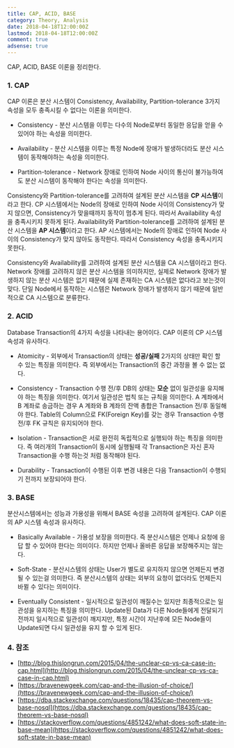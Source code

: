 ```yaml
---
title: CAP, ACID, BASE
category: Theory, Analysis
date: 2018-04-18T12:00:00Z
lastmod: 2018-04-18T12:00:00Z
comment: true
adsense: true
---
```


CAP, ACID, BASE 이론을 정리한다.

### 1. CAP

CAP 이론은 분산 시스템이 Consistency, Availability, Partition-tolerance 3가지 속성을 모두 충족시킬 수 없다는 이론을 의미한다.

* Consistency - 분산 시스템을 이루는 다수의 Node로부터 동일한 응답을 얻을 수 있어야 하는 속성을 의미한다.

* Availability - 분산 시스템을 이루는 특정 Node에 장애가 발생하더라도 분산 시스템이 동작해야하는 속성을 의미한다.

* Partition-tolerance - Network 장애로 인하여 Node 사이의 통신이 불가능하여도 분산 시스템이 동작해야 한다는 속성을 의미한다.

Consistency와 Partition-tolerance를 고려하여 설계된 분산 시스템을 **CP 시스템**이라고 한다. CP 시스템에서는 Node의 장애로 인하여 Node 사이의 Consistency가 맞지 않으면, Consistency가 맞을때까지 동작이 멈추게 된다. 따라서 Availability 속성을 충족시키지 못하게 된다. Availability와 Partition-tolerance를 고려하여 설계된 분산 시스템을 **AP 시스템**이라고 한다. AP 시스템에서는 Node의 장애로 인하여 Node 사이의 Consistency가 맞지 않아도 동작한다. 따라서 Consistency 속성을 충족시키지 못한다.

Consistency와 Availability를 고려하여 설계된 분산 시스템을 CA 시스템이라고 한다. Network 장애를 고려하지 않은 분산 시스템을 의미하지만, 실제로 Network 장애가 발생하지 않는 분산 시스템은 없기 때문에 실제 존재하는 CA 시스템은 없다라고 보는것이 맞다. 단일 Node에서 동작하는 시스템은 Network 장애가 발생하지 않기 때문에 일반적으로 CA 시스템으로 분류한다.

### 2. ACID

Database Transaction의 4가지 속성을 나타내는 용어이다. CAP 이론의 CP 시스템 속성과 유사하다.

* Atomicity - 외부에서 Transaction의 상태는 **성공/실패** 2가지의 상태만 확인 할 수 있는 특징을 의미한다. 즉 외부에서는 Transaction의 중간 과정을 볼 수 없는 없다.

* Consistency - Transaction 수행 전/후 DB의 상태는 **모순** 없이 일관성을 유지해야 하는 특징을 의미한다. 여기서 일관성은 법칙 또는 규칙을 의미한다. A 계좌에서 B 계좌로 송금하는 경우 A 계좌와 B 계좌의 잔액 총합은 Transaction 전/후 동일해야 한다. Table의 Column으로 FK(Foreign Key)를 갖는 경우 Transaction 수행 전/후 FK 규칙은 유지되어야 한다.

* Isolation - Transaction은 서로 완전히 독립적으로 실행되야 하는 특징을 의미한다. 즉 여러개의 Transaction이 동시에 실행될때 각 Transaction은 자신 혼자 Transaction을 수행 하는것 처럼 동작해야 된다.

* Durability - Transaction이 수행된 이후 변경 내용은 다음 Transaction이 수행되기 전까지 보장되어야 한다.

### 3. BASE

분산시스템에서는 성능과 가용성을 위해서 BASE 속성을 고려하여 설계된다. CAP 이론의 AP 시스템 속성과 유사하다.

* Basically Available - 가용성 보장을 의미한다. 즉 분산시스템은 언제나 요청에 응답 할 수 있어야 한다는 의미이다. 하지만 언제나 올바른 응답을 보장해주지는 않는다.

* Soft-State - 분산시스템의 상태는 User가 별도로 유지하지 않으면 언제든지 변경 될 수 있는걸 의미한다. 즉 분산시스템의 상태는 외부의 요청이 없더라도 언제든지 바뀔 수 있다는 의미이다.

* Eventually Consistent - 일시적으로 일관성이 깨질수는 있지만 최종적으로는 일관성을 유지하는 특징을 의미한다. Update된 Data가 다른 Node들에게 전달되기 전까지 일시적으로 일관성이 깨지지만, 특정 시간이 지난후에 모든 Node들이 Update되면 다시 일관성을 유지 할 수 있게 된다.

### 4. 참조

* [http://blog.thislongrun.com/2015/04/the-unclear-cp-vs-ca-case-in-cap.html](http://blog.thislongrun.com/2015/04/the-unclear-cp-vs-ca-case-in-cap.html)
* [https://bravenewgeek.com/cap-and-the-illusion-of-choice/](https://bravenewgeek.com/cap-and-the-illusion-of-choice/)
* [https://dba.stackexchange.com/questions/18435/cap-theorem-vs-base-nosql](https://dba.stackexchange.com/questions/18435/cap-theorem-vs-base-nosql)
* [https://stackoverflow.com/questions/4851242/what-does-soft-state-in-base-mean](https://stackoverflow.com/questions/4851242/what-does-soft-state-in-base-mean)

